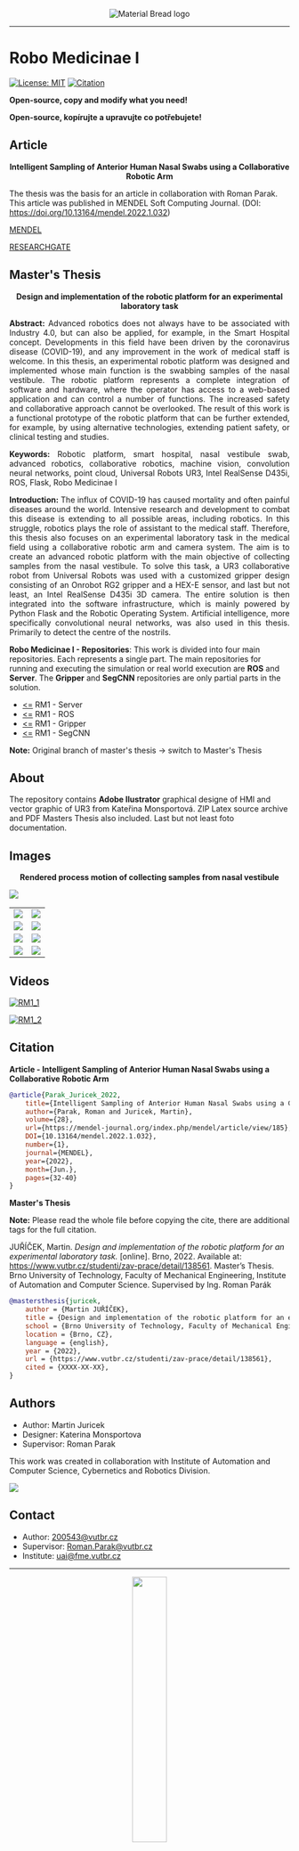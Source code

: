 <p align="center">
  <img src="https://user-images.githubusercontent.com/54715463/155894839-e6a05c2e-aa95-4b53-bb4d-c4cbc1a964b9.png" alt="Material Bread logo">
</p>

***

# Robo Medicinae I
<a href="https://github.com/Steigner/Robo_Medicinae_I/blob/main/LICENSE"><img alt="License: MIT" src="https://img.shields.io/github/license/Steigner/Robo_Medicinae_I.svg"></a>
<a href="https://github.com/Steigner/Robo_Medicinae_I/blob/main/CITATION.cff"><img alt="Citation" src="https://img.shields.io/badge/Citation-Master's Thesis-darkred.svg"></a>

**Open-source, copy and modify what you need!**

**Open-source, kopírujte a upravujte co potřebujete!**

<p align="center"><b><h2>Article</h2></b></p>

<p align="center"><b>Intelligent Sampling of Anterior Human Nasal Swabs using a Collaborative Robotic Arm</b></p>

The thesis was the basis for an article in collaboration with Roman Parak. This article was published in MENDEL Soft Computing Journal. (DOI: https://doi.org/10.13164/mendel.2022.1.032)

[MENDEL](https://mendel-journal.org/index.php/mendel/article/view/185)

[RESEARCHGATE](https://www.researchgate.net/publication/361681619_Intelligent_Sampling_of_Anterior_Human_Nasal_Swabs_using_a_Collaborative_Robotic_Arm)

<p align="center"><b><h2>Master's Thesis</h2></b></p>
<p align="center"><b>Design and implementation of the robotic platform for an experimental laboratory task</b></p>

<p align="justify"> <b>Abstract:</b> Advanced robotics does not always have to be associated with Industry 4.0, but can also be applied, for example, in the Smart Hospital concept. Developments in this field have been driven by the coronavirus disease (COVID-19), and any improvement in the work of medical staff is welcome. In this thesis, an experimental robotic platform was designed and implemented whose main function is the swabbing samples of the nasal vestibule. The robotic platform represents a complete integration of software and hardware, where the operator has access to a web-based application and can control a number of functions. The increased safety and collaborative approach cannot be overlooked. The result of this work is a functional prototype of the robotic platform that can be further extended, for example, by using alternative technologies, extending patient safety, or clinical testing and studies.</p>

<p align="justify"> <b>Keywords:</b> Robotic platform, smart hospital, nasal vestibule swab, advanced robotics, collaborative robotics, machine vision, convolution neural networks, point cloud, Universal Robots UR3, Intel RealSense D435i, ROS, Flask, Robo Medicinae I </p>

<p align="justify"> <b>Introduction:</b> The influx of COVID-19 has caused mortality and often painful diseases around the world. Intensive research and development to combat this disease is extending to all possible areas, including robotics. In this struggle, robotics plays the role of assistant to the medical staff. Therefore, this thesis also focuses on an experimental laboratory task in the medical field using a collaborative robotic arm and camera system. The aim is to create an advanced robotic platform with the main objective of collecting samples from the nasal vestibule. To solve this task, a UR3 collaborative robot from Universal Robots was used with a customized gripper design consisting of an Onrobot RG2 gripper and a HEX-E sensor, and last but not least, an Intel RealSense D435i 3D camera. The entire solution is then integrated into the software infrastructure, which is mainly powered by Python Flask and the Robotic Operating System. Artificial intelligence, more specifically convolutional neural networks, was also used in this thesis. Primarily to detect the centre of the nostrils.</p>

**Robo Medicinae I - Repositories**:
This work is divided into four main repositories. Each represents a single part. The main repositories for running and executing the simulation or real world execution are **ROS** and **Server**. The **Gripper** and **SegCNN** repositories are only partial parts in the solution.

+ [<=](https://github.com/Steigner/RM1_server) RM1 - Server
+ [<=](https://github.com/Steigner/RM1_ROS) RM1 - ROS         
+ [<=](https://github.com/Steigner/RM1_Gripper) RM1 - Gripper
+ [<=](https://github.com/Steigner/RM1_SegCNN) RM1 - SegCNN

**Note:** Original branch of master's thesis -> switch to Master's Thesis

## About
The repository contains **Adobe Ilustrator** graphical designe of HMI and vector graphic of UR3 from Kateřina Monsportová. ZIP Latex source archive and PDF Masters Thesis also included. Last but not least foto documentation.

## Images
<p align="center"><b>Rendered process motion of collecting samples from nasal vestibule</b></p>

<img src="docs/Robo_Medicae.png">

<table>
  <tr>
    <td><img src="docs/Process_Part_1.png"></td>
    <td><img src="docs/Process_Part_2.png"></td>
  </tr>
  <tr>
    <td><img src="docs/Process_Part_3.png"></td>
    <td><img src="docs/Process_Part_4.png"></td>
  </tr>
  <tr>
    <td><img src="docs/Process_Part_5.png"></td>
    <td><img src="docs/Process_Part_6.png"></td>
  </tr>
  <tr>
    <td><img src="docs/Process_Part_7.png"></td>
    <td><img src="docs/Process_Part_8.png"></td>
  </tr>
</table>

## Videos

[![RM1_1](https://user-images.githubusercontent.com/54715463/180144204-dd56cc2a-9d48-4184-a508-2d8cf522bdbf.png)](https://www.youtube.com/watch?v=mLLzvUdUReE)

[![RM1_2](https://user-images.githubusercontent.com/54715463/180144667-744912b4-72c1-463b-a606-26fda693103a.png)](https://www.youtube.com/watch?v=mLLzvUdUReE)

## Citation

**Article - Intelligent Sampling of Anterior Human Nasal Swabs using a Collaborative Robotic Arm**

```BibTeX
@article{Parak_Juricek_2022, 
    title={Intelligent Sampling of Anterior Human Nasal Swabs using a Collaborative Robotic Arm}, 
    author={Parak, Roman and Juricek, Martin}, 
    volume={28}, 
    url={https://mendel-journal.org/index.php/mendel/article/view/185}, 
    DOI={10.13164/mendel.2022.1.032}, 
    number={1}, 
    journal={MENDEL},
    year={2022}, 
    month={Jun.}, 
    pages={32-40}
}
```

**Master's Thesis**

**Note:** Please read the whole file before copying the cite, there are additional tags for the full citation.

JUŘÍČEK, Martin.  _Design and implementation of the robotic platform for an experimental laboratory task._ [online]. Brno, 2022. Available at: https://www.vutbr.cz/studenti/zav-prace/detail/138561. Master’s Thesis. Brno University of Technology, Faculty of Mechanical Engineering, Institute of Automation and Computer Science. Supervised by Ing. Roman Parák

```BibTeX
@mastersthesis{juricek,
    author = {Martin JUŘÍČEK},
    title = {Design and implementation of the robotic platform for an experimental laboratory task},
    school = {Brno University of Technology, Faculty of Mechanical Engineering, Institute of Automation and Computer Science.},
    location = {Brno, CZ},
    language = {english},
    year = {2022},
    url = {https://www.vutbr.cz/studenti/zav-prace/detail/138561},
    cited = {XXXX-XX-XX},
}
```

## Authors

* Author: Martin Juricek
* Designer: Katerina Monsportova
* Supervisor: Roman Parak

This work was created in collaboration with Institute of Automation and Computer Science, Cybernetics and Robotics Division.

<img src="docs/yumi_ur.jpg">

## Contact

* Author: 200543@vutbr.cz
* Supervisor: Roman.Parak@vutbr.cz
* Institute: uai@fme.vutbr.cz

***

<p align="center"><img src="docs/logo.png" width="35%"></p>
